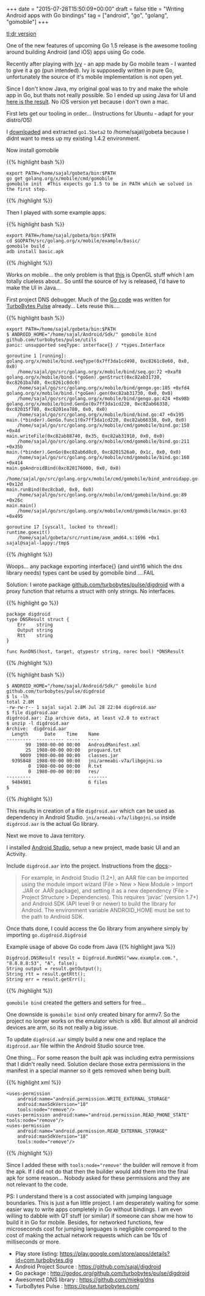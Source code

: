 +++
date = "2015-07-28T15:50:09+00:00"
draft = false
title = "Writing Android apps with Go bindings"
tag = ["android", "go", "golang", "gomobile"]
+++

[tl;dr version](https://godoc.org/golang.org/x/mobile/cmd/gomobile)

One of the new features of upcoming Go 1.5 release is the awesome tooling around building Android (and iOS) apps using Go code.

Recently after playing with [Ivy](https://play.google.com/store/apps/details?id=org.golang.ivy) - an app made by Go mobile team - I wanted to give it a go (pun intended). Ivy is supposedly written in pure Go, unfortunately the source of it's mobile implementation is not open yet.

Since I don't know Java, my original goal was to try and make the whole app in Go, but thats not really possible. So I ended up using Java for UI and [here is the result](https://play.google.com/store/apps/details?id=com.turbobytes.dig). No iOS version yet because i don't own a mac.

First lets get our tooling in order... (Instructions for Ubuntu - adapt for your distro/OS)

I [downloaded](https://golang.org/dl/) and extracted `go1.5beta2` to /home/sajal/gobeta because I didnt want to mess up my existing 1.4.2 environment. 

Now install gomobile

{{% highlight bash %}}
```
export PATH=/home/sajal/gobeta/bin:$PATH
go get golang.org/x/mobile/cmd/gomobile
gomobile init  #This expects go 1.5 to be in PATH which we solved in the first step.
```
{{% /highlight %}}

Then I played with some example apps.

{{% highlight bash %}}
```
export PATH=/home/sajal/gobeta/bin:$PATH
cd $GOPATH/src/golang.org/x/mobile/example/basic/
gomobile build .
adb install basic.apk
```
{{% /highlight %}}

Works on mobile... the only problem is that [this](https://github.com/golang/mobile/blob/master/example/basic/main.go) is OpenGL stuff which I am totally clueless about.. So until the source of Ivy is released, I'd have to make the UI in Java...

First project DNS debugger. Much of the [Go code](https://github.com/turbobytes/pulse) was written for [TurboBytes Pulse](https://pulse.turbobytes.com/) already... Lets reuse this....

{{% highlight bash %}}
```
export PATH=/home/sajal/gobeta/bin:$PATH
$ ANDROID_HOME="/home/sajal/Android/Sdk/" gomobile bind github.com/turbobytes/pulse/utils
panic: unsupported seqType: interface{} / *types.Interface

goroutine 1 [running]:
golang.org/x/mobile/bind.seqType(0x7ff3da1cd498, 0xc8261c8e60, 0x0, 0x0)
	/home/sajal/go/src/golang.org/x/mobile/bind/seq.go:72 +0xaf8
golang.org/x/mobile/bind.(*goGen).genStruct(0xc82ab31730, 0xc8261ba7d0, 0xc8261c8dc0)
	/home/sajal/go/src/golang.org/x/mobile/bind/gengo.go:185 +0xfd4
golang.org/x/mobile/bind.(*goGen).gen(0xc82ab31730, 0x0, 0x0)
	/home/sajal/go/src/golang.org/x/mobile/bind/gengo.go:424 +0x98b
golang.org/x/mobile/bind.GenGo(0x7ff3da1cd220, 0xc82ab66338, 0xc82015f780, 0xc8201ea780, 0x0, 0x0)
	/home/sajal/go/src/golang.org/x/mobile/bind/bind.go:47 +0x195
main.(*binder).GenGo.func1(0x7ff3da1cd220, 0xc82ab66338, 0x0, 0x0)
	/home/sajal/go/src/golang.org/x/mobile/cmd/gomobile/bind.go:158 +0x4d
main.writeFile(0xc82ab88740, 0x35, 0xc82ab31910, 0x0, 0x0)
	/home/sajal/go/src/golang.org/x/mobile/cmd/gomobile/bind.go:211 +0x35b
main.(*binder).GenGo(0xc82ab6d8c0, 0xc8201526a0, 0x1c, 0x0, 0x0)
	/home/sajal/go/src/golang.org/x/mobile/cmd/gomobile/bind.go:160 +0x414
main.goAndroidBind(0xc820176000, 0x0, 0x0)
	/home/sajal/go/src/golang.org/x/mobile/cmd/gomobile/bind_androidapp.go:31 +0x12d
main.runBind(0xc8cba0, 0x0, 0x0)
	/home/sajal/go/src/golang.org/x/mobile/cmd/gomobile/bind.go:89 +0x26c
main.main()
	/home/sajal/go/src/golang.org/x/mobile/cmd/gomobile/main.go:63 +0x495

goroutine 17 [syscall, locked to thread]:
runtime.goexit()
	/home/sajal/gobeta/src/runtime/asm_amd64.s:1696 +0x1
sajal@sajal-lappy:/tmp$ 

```
{{% /highlight %}}

Woops... any package exporting interface{} (and uint16 which the dns library needs) types cant be used by gomobile bind ....FAIL

Solution: I wrote package [github.com/turbobytes/pulse/digdroid](https://github.com/turbobytes/pulse/blob/master/digdroid/digdroid.go) with a proxy function that returns a struct with only strings. No interfaces.

{{% highlight go %}}
```
package digdroid
type DNSResult struct {
	Err    string
	Output string
	Rtt    string
}

func RunDNS(host, target, qtypestr string, norec bool) *DNSResult
```
{{% /highlight %}}


{{% highlight bash %}}
```
$ ANDROID_HOME="/home/sajal/Android/Sdk/" gomobile bind  github.com/turbobytes/pulse/digdroid
$ ls -lh
total 2.8M
-rw-rw-r-- 1 sajal sajal 2.8M Jul 28 22:04 digdroid.aar
$ file digdroid.aar 
digdroid.aar: Zip archive data, at least v2.0 to extract
$ unzip -l digdroid.aar
Archive:  digdroid.aar
  Length      Date    Time    Name
---------  ---------- -----   ----
       99  1980-00-00 00:00   AndroidManifest.xml
       25  1980-00-00 00:00   proguard.txt
     9009  1980-00-00 00:00   classes.jar
  9395848  1980-00-00 00:00   jni/armeabi-v7a/libgojni.so
        0  1980-00-00 00:00   R.txt
        0  1980-00-00 00:00   res/
---------                     -------
  9404981                     6 files
$ 
```
{{% /highlight %}}

This results in creation of a file `digdroid.aar` which can be used as dependency in Android Studio. `jni/armeabi-v7a/libgojni.so` inside `digdroid.aar` is the actual Go library.

Next we move to Java territory.

I installed [Android Studio](http://developer.android.com/tools/studio/index.html), setup a new project, made basic UI and an Activity.

Include `digdroid.aar` into the project. Instructions from the [docs](https://godoc.org/golang.org/x/mobile/cmd/gomobile):-

> For example, in Android Studio (1.2+), an AAR file can be imported using the module import wizard (File > New > New Module > Import .JAR or .AAR package), and setting it as a new dependency (File > Project Structure > Dependencies). This requires 'javac' (version 1.7+) and Android SDK (API level 9 or newer) to build the library for Android. The environment variable ANDROID_HOME must be set to the path to Android SDK.

Once thats done, I could access the Go library from anywhere simply by importing `go.digdroid.Digdroid`

Example usage of above Go code from Java
{{% highlight java %}}
```
Digdroid.DNSResult result = Digdroid.RunDNS("www.example.com.", "8.8.8.8:53", "A", false);
String output = result.getOutput();
String rtt = result.getRtt();
String err = result.getErr();
```
{{% /highlight %}}

`gomobile bind` created the getters and setters for free...

One downside is `gomobile bind` only created binary for armv7. So the project no longer works on the emulator which is x86. But almost all android devices are arm, so its not really a big issue.

To update `digdroid.aar` simply build a new one and replace the `digdroid.aar` file within the Android Studio source tree.

One thing... For some reason the built apk was including extra permissions that I didn't really need. Solution declare those extra permissions in the manifest in a special manner so it gets removed when being built.

{{% highlight xml %}}
```
<uses-permission
    android:name="android.permission.WRITE_EXTERNAL_STORAGE"
    android:maxSdkVersion="18"
    tools:node="remove"/>
<uses-permission android:name="android.permission.READ_PHONE_STATE" tools:node="remove"/>
<uses-permission
    android:name="android.permission.READ_EXTERNAL_STORAGE"
    android:maxSdkVersion="18"
    tools:node="remove"/>
```
{{% /highlight %}}

Since I added these with `tools:node="remove"` the builder will remove it from the apk. If I did not do that then the builder would add them into the final apk for some reason... Nobody asked for these permissions and they are not relevant to the code.

PS: I understand there is a cost associated with jumping language boundaries. This is just a fun little project. I am desperately waiting for some easier way to write apps completely in Go without bindings. I am even willing to dabble with QT stuff (or similar) if someone can show me how to build it in Go for mobile. Besides, for networked functions, few microseconds cost for jumping languages is negligible compared to the cost of making the actual network requests which can be 10s of milliseconds or more.

- Play store listing: https://play.google.com/store/apps/details?id=com.turbobytes.dig
- Android Project Source : https://github.com/sajal/digdroid
- Go package : http://godoc.org/github.com/turbobytes/pulse/digdroid
- Awesomest DNS library : https://github.com/miekg/dns
- TurboBytes Pulse : https://pulse.turbobytes.com/
